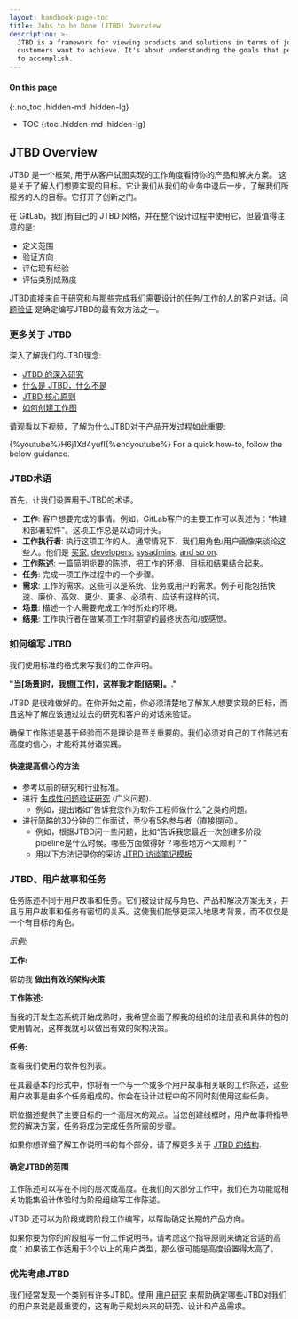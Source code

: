 ```yaml
---
layout: handbook-page-toc
title: Jobs to be Done (JTBD) Overview
description: >-
  JTBD is a framework for viewing products and solutions in terms of jobs
  customers want to achieve. It's about understanding the goals that people want
  to accomplish.
---
```


#### On this page
{:.no_toc .hidden-md .hidden-lg}

- TOC
{:toc .hidden-md .hidden-lg}

## JTBD Overview

JTBD 是一个框架, 用于从客户试图实现的工作角度看待你的产品和解决方案。 这是关于了解人们想要实现的目标。它让我们从我们的业务中退后一步，了解我们所服务的人的目标。它打开了创新之门。

在 GitLab，我们有自己的 JTBD 风格，并在整个设计过程中使用它，但最值得注意的是:

- 定义范围
- 验证方向
- 评估现有经验
- 评估类别成熟度

JTBD直接来自于研究和与那些完成我们需要设计的任务/工作的人的客户对话。[问题验证](/handbook/engineering/ux/ux-research-training/problem-validation-and-methods/#what-is-problem-validation) 是确定编写JTBD的最有效方法之一。

### 更多关于 JTBD

深入了解我们的JTBD理念:

- [JTBD 的深入研究](/handbook/engineering/ux/jobs-to-be-done/deep-dive/)
- [什么是 JTBD，什么不是](/handbook/engineering/ux/jobs-to-be-done/deep-dive/#what-is-a-jtbd)
- [JTBD 核心原则](/handbook/engineering/ux/jobs-to-be-done/core-jobs-to-be-done-principles/)
- [如何创建工作图](https://about.gitlab.com/handbook/engineering/ux/jobs-to-be-done/mapping-jobs-to-be-done/)

请观看以下视频，了解为什么JTBD对于产品开发过程如此重要:

{%youtube%}H6j1Xd4yufI{%endyoutube%}
For a quick how-to, follow the below guidance.

### JTBD术语

首先，让我们设置用于JTBD的术语。

- **工作**: 客户想要完成的事情。例如，GitLab客户的主要工作可以表述为："构建和部署软件"。这项工作总是以动词开头。
- **工作执行者**: 执行这项工作的人。通常情况下，我们用角色/用户画像来谈论这些人。他们是 [买家](/handbook/marketing/strategic-marketing/roles-personas/#buyer-personas), [developers](/handbook/marketing/strategic-marketing/roles-personas/#sasha-software-developer), [sysadmins](/handbook/marketing/strategic-marketing/roles-personas/#sidney-systems-administrator), [and so on](/handbook/marketing/strategic-marketing/roles-personas/#personas).
- **工作陈述**: 一篇简明扼要的陈述，把工作的环境、目标和结果结合起来。
- **任务**: 完成一项工作过程中的一个步骤。
- **需求**: 工作的需求。这些可以是系统、业务或用户的需求。例子可能包括快速、廉价、高效、更少、更多、必须有、应该有这样的词。
- **场景**: 描述一个人需要完成工作时所处的环境。
- **结果**: 工作执行者在做某项工作时期望的最终状态和/或感觉。

### 如何编写 JTBD

我们使用标准的格式来写我们的工作声明。

**"当[场景]时，我想[工作]，这样我才能[结果]。."**

JTBD 是很难做好的。在你开始之前，你必须清楚地了解某人想要实现的目标，而且这种了解应该通过过去的研究和客户的对话来验证。

确保工作陈述是基于经验而不是理论是至关重要的。我们必须对自己的工作陈述有高度的信心，才能将其付诸实践。

#### 快速提高信心的方法

- 参考以前的研究和行业标准。
- 进行 [生成性问题验证研究](/handbook/engineering/ux/ux-research-training/problem-validation-and-methods/#when-to-use-problem-validation) (广义问题).
    - 例如，提出诸如“告诉我您作为软件工程师做什么”之类的问题。
- 进行简略的30分钟的工作面试，至少有5名参与者（直接提问）。
    - 例如，根据JTBD问一些问题，比如“告诉我您最近一次创建多阶段pipeline是什么时候。哪些方面做得好？哪些地方不太顺利？"
    - 用以下方法记录你的采访 [JTBD 访谈笔记模板](https://docs.google.com/spreadsheets/d/e/2PACX-1vSX5b57MKfLFl59TfiN61rWNkm2Qctb8cVy40JUGsF6FyEcy3jhPBUxY-4D3exXxqXPwwBkcSOb0HT8/pub?output=xlsx)

### JTBD、用户故事和任务

任务陈述不同于用户故事和任务。它们被设计成与角色、产品和解决方案无关，并且与用户故事和任务有密切的关系。这使我们能够更深入地思考背景，而不仅仅是一个有目标的角色。

_示例:_

**工作:**

帮助我 **做出有效的架构决策**.

**工作陈述:**

当我的开发生态系统开始成熟时，我希望全面了解我的组织的注册表和具体的包的使用情况，这样我就可以做出有效的架构决策。


**任务:**

查看我们使用的软件包列表。

在其最基本的形式中，你将有一个与一个或多个用户故事相关联的工作陈述，这些用户故事是由多个任务组成的。你会在设计过程中的不同时刻使用这些任务。

职位描述提供了主要目标的一个高层次的观点。当您创建线框时，用户故事将指导您的解决方案，任务将成为完成任务所需的步骤。

如果你想详细了解工作说明书的每个部分，请了解更多关于 [JTBD 的结构](/handbook/engineering/ux/jobs-to-be-done/deep-dive/#how-do-i-structure-a-jtbd).

#### 确定JTBD的范围

工作陈述可以写在不同的层次或高度。在我们的大部分工作中，我们在为功能或相关功能集设计体验时为阶段组编写工作陈述。

JTBD 还可以为阶段或跨阶段工作编写，以帮助确定长期的产品方向。

如果你要为你的阶段组写一份工作说明书，请考虑这个指导原则来确定合适的高度：如果该工作适用于3个以上的用户类型，那么很可能是高度设置得太高了。

### 优先考虑JTBD

我们经常发现一个类别有许多JTBD。使用 [用户研究](/handbook/engineering/ux/jobs-to-be-done/prioritizing-jobs-to-be-done) 来帮助确定哪些JTBD对我们的用户来说是最重要的，这有助于规划未来的研究、设计和产品需求。
